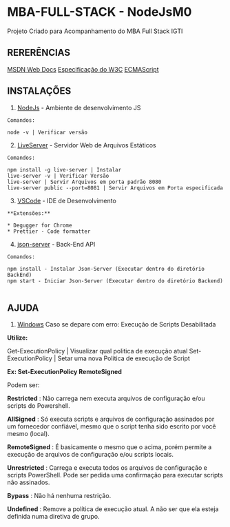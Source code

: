 # MBA-FULL-STACK - NodeJsM0

Projeto Criado para Acompanhamento do MBA Full Stack IGTI

## RERERÊNCIAS

[MSDN Web Docs](https://developer.mozilla.org)
[Especificação do W3C](https://www.w3.org/html/)
[ECMAScript](https://www.ecma-international.org/publications-and-standards/standards/ecma-262/)

## INSTALAÇÕES

1.  [NodeJs](https://nodejs.org/en/) - Ambiente de desenvolvimento JS

```
Comandos:

node -v | Verificar versão

```

2.  [LiveServer](https://www.npmjs.com/package/live-server) - Servidor Web de Arquivos Estáticos

```
Comandos:

npm install -g live-server | Instalar
live-server -v | Verificar Versão
live-server | Servir Arquivos em porta padrão 8080
live-server public --port=8081 | Servir Arquivos em Porta especificada

```

3.  [VSCode](http://code.visualstudio.com) - IDE de Desenvolvimento

```
**Extensões:**

* Degugger for Chrome
* Prettier - Code formatter

```

4. [json-server](https://www.npmjs.com/package/json-server) - Back-End API

```
Comandos:

npm install - Instalar Json-Server (Executar dentro do diretório BackEnd)
npm start - Iniciar Json-Server (Executar dentro do diretório Backend)


```

## AJUDA

1. [Windows](https://docs.microsoft.com/en-us/powershell/module/microsoft.powershell.security/get-executionpolicy?view=powershell-7.2)
   Caso se depare com erro: Execução de Scripts Desabilitada

**Utilize:**

Get-ExecutionPolicy | Visualizar qual politica de execução atual
Set-ExecutionPolicy | Setar uma nova Politica de execução de Script

**Ex: Set-ExecutionPolicy RemoteSigned**

Podem ser:

**Restricted** : Não carrega nem executa arquivos de configuração e/ou scripts do Powershell.

**AllSigned** : Só executa scripts e arquivos de configuração assinados por um fornecedor confiável, mesmo que o script tenha sido escrito por você mesmo (local).

**RemoteSigned** : É basicamente o mesmo que o acima, porém permite a execução de arquivos de configuração e/ou scripts locais.

**Unrestricted** : Carrega e executa todos os arquivos de configuração e scripts PowerShell. Pode ser pedida uma confirmação para executar scripts não assinados.

**Bypass** : Não há nenhuma restrição.

**Undefined** : Remove a política de execução atual. A não ser que ela esteja definida numa diretiva de grupo.
